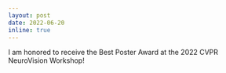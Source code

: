 ```yaml
---
layout: post
date: 2022-06-20 
inline: true
---
```


I am honored to receive the Best Poster Award at the 2022 CVPR NeuroVision Workshop!